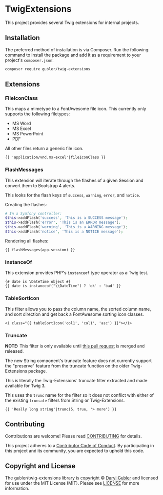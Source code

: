 # TwigExtensions

This project provides several Twig extensions for internal projects.

## Installation

The preferred method of installation is via Composer. Run the following command to install the package and add it as a requirement to your project's `composer.json`:

```bash
composer require gubler/twig-extensions
```

## Extensions

### FileIconClass

This maps a mimetype to a FontAwesome file icon. This currently only supports the following filetypes:

- MS Word
- MS Excel
- MS PowerPoint
- PDF

All other files return a generic file icon.

```twig
{{ 'application/vnd.ms-excel'|fileIconClass }}
```

### FlashMessages

This extension will iterate through the flashes of a given Session and convert them to Bootstrap 4 alerts.

This looks for the flash keys of `success`, `warning`, `error`, and `notice`.

Creating the flashes:
```php
# In a Symfony controller:
$this->addFlash('success', 'This is a SUCCESS message');
$this->addFlash('error', 'This is an ERROR message');
$this->addFlash('warning', 'This is a WARNING message');
$this->addFlash('notice', 'This is a NOTICE message');
``` 

Rendering all flashes:

```twig
{{ flashMessages(app.session) }}
```

### InstanceOf

This extension provides PHP's `instanceof` type operator as a Twig test.

```twig
{# date is \DateTime object #}
{{ date is instanceof("\\DateTime") ? 'ok' : 'bad' }}
```

### TableSortIcon

This filter allows you to pass the column name, the sorted column name, and sort direction and get back a FontAwesome sorting icon classes.

```twig
<i class="{{ tableSortIcon('col1', 'col1', 'asc') }}"></i>
```

### Truncate

**NOTE:** This filter is only available until [this pull request](https://github.com/symfony/symfony/pull/35649) is merged and released.

The new String component's truncate feature does not currently support the "preserve" feature from the truncate function on the older Twig-Extensions package.

This is literally the Twig-Extensions' truncate filter extracted and made available for Twig 3.

This uses the `trunc` name for the filter so it does not conflict with either of the existing `truncate` filters from String or Twig-Extensions.

```twig
{{ 'Really long string'|trunc(5, true, '> more') }}
```

## Contributing

Contributions are welcome! Please read [CONTRIBUTING][contributing] for details.

This project adheres to a [Contributor Code of Conduct][conduct]. By participating in this project and its community, you are expected to uphold this code.

## Copyright and License

The gubler/twig-extensions library is copyright © [Daryl Gubler](http://dev88.co/) and licensed for use under the MIT License (MIT). Please see [LICENSE][] for more information.

[conduct]: https://github.com/gubler/twig-extensions/blob/master/CODE_OF_CONDUCT.md
[packagist]: https://packagist.org/packages/gubler/twig-extensions
[composer]: http://getcomposer.org/
[contributing]: https://github.com/gubler/twig-extensions/blob/master/CONTRIBUTING.md
[source]: https://github.com/gubler/twig-extensions
[release]: https://packagist.org/packages/gubler/twig-extensions
[license]: https://github.com/gubler/twig-extensions/blob/master/LICENSE
[build]: https://travis-ci.org/gubler/twig-extensions
[coverage]: https://coveralls.io/r/gubler/twig-extensions?branch=master
[downloads]: https://packagist.org/packages/gubler/twig-extensions
